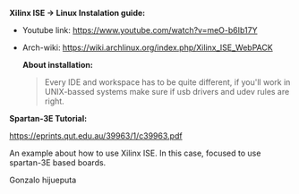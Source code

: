 **Xilinx ISE -> Linux Instalation guide:**

* Youtube link: https://www.youtube.com/watch?v=meO-b6Ib17Y
* Arch-wiki: https://wiki.archlinux.org/index.php/Xilinx_ISE_WebPACK
  
  **About installation:**
    
   > Every IDE and workspace has to be quite different, if you'll work in UNIX-bassed systems
   > make sure if usb drivers and udev rules are right.


**Spartan-3E Tutorial:**

https://eprints.qut.edu.au/39963/1/c39963.pdf

  An example about how to use Xilinx ISE.
  In this case, focused to use spartan-3E based boards.

Gonzalo hijueputa
